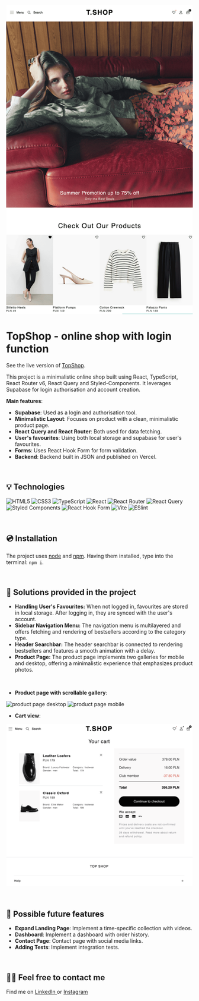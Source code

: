 ![a main page screenshot](src/images/main-page-screenshot.png)

# TopShop - online shop with login function

See the live version of <a href="https://top-shop-sooty.vercel.app" target="_blank">TopShop</a>.

This project is a minimalistic online shop built using React, TypeScript, React Router v6, React Query and Styled-Components. It leverages Supabase for login authorisation and account creation.

**Main features**:

-   **Supabase**: Used as a login and authorisation tool.
-   **Minimalistic Layout**: Focuses on product with a clean, minimalistic product page.
-   **React Query and React Router**: Both used for data fetching.
-   **User's favourites**: Using both local storage and supabase for user's favourites.
-   **Forms**: Uses React Hook Form for form validation.
-   **Backend**: Backend built in JSON and published on Vercel.

&nbsp;

## 💡 Technologies

![HTML5](https://img.shields.io/badge/html5-%23E34F26.svg?style=for-the-badge&logo=html5&logoColor=white)
![CSS3](https://img.shields.io/badge/css3-%231572B6.svg?style=for-the-badge&logo=css3&logoColor=white)
![TypeScript](https://img.shields.io/badge/typescript-%23007ACC.svg?style=for-the-badge&logo=typescript&logoColor=white)
![React](https://img.shields.io/badge/react-%2320232a.svg?style=for-the-badge&logo=react&logoColor=%2361DAFB)
![React Router](https://img.shields.io/badge/React_Router-CA4245?style=for-the-badge&logo=react-router&logoColor=white)
![React Query](https://img.shields.io/badge/-React%20Query-FF4154?style=for-the-badge&logo=react%20query&logoColor=white)
![Styled Components](https://img.shields.io/badge/styled--components-DB7093?style=for-the-badge&logo=styled-components&logoColor=white)
![React Hook Form](https://img.shields.io/badge/React%20Hook%20Form-%23EC5990.svg?style=for-the-badge&logo=reacthookform&logoColor=white)
![Vite](https://img.shields.io/badge/vite-%23646CFF.svg?style=for-the-badge&logo=vite&logoColor=white)
![ESlint](https://img.shields.io/badge/ESLint-4B3263?style=for-the-badge&logo=eslint&logoColor=white)

&nbsp;

## 💿 Installation

The project uses [node](https://nodejs.org/en/) and [npm](https://www.npmjs.com/). Having them installed, type into the terminal: `npm i`.

&nbsp;

## 🤔 Solutions provided in the project

-   **Handling User's Favourites:** When not logged in, favourites are stored in local storage. After logging in, they are synced with the user's account.
-   **Sidebar Navigation Menu:** The navigation menu is multilayered and offers fetching and rendering of bestsellers according to the category type.
-   **Header Searchbar:** The header searchbar is connected to rendering bestsellers and features a smooth animation with a delay.
-   **Product Page:** The product page implements two galleries for mobile and desktop, offering a minimalistic experience that emphasizes product photos.

&nbsp;

-   **Product page with scrollable gallery**:

![product page desktop](https://i.giphy.com/media/v1.Y2lkPTc5MGI3NjExNGZieTZuaGJpajFiaGZ6aXY1bTZ1dzd6NXB6YjBnOHk0dGxzZzF5dyZlcD12MV9pbnRlcm5hbF9naWZfYnlfaWQmY3Q9Zw/uqLsfTxkpRjjx5i8HO/giphy.gif)
![product page mobile](https://i.giphy.com/media/v1.Y2lkPTc5MGI3NjExNmc4eDJncHZ1b3c2bWFycjJoeWVleDVsMHgzbWxsYnNyN3g4eG4yOSZlcD12MV9pbnRlcm5hbF9naWZfYnlfaWQmY3Q9Zw/24d03c5VT8NSXFxpq7/giphy.gif)

-   **Cart view**:

![product page desktop](src/images/cart-view.png)

&nbsp;

## 💭 Possible future features

-   **Expand Landing Page**: Implement a time-specific collection with videos.
-   **Dashboard**: Implement a dashboard with order history.
-   **Contact Page**: Contact page with social media links.
-   **Adding Tests**: Implement integration tests.

&nbsp;

## 🙋‍♂️ Feel free to contact me

Find me on [LinkedIn ](https://www.linkedin.com/in/marcin-kulbicki-426817a4/) or [Instagram](https://www.instagram.com/yakksiek/)
